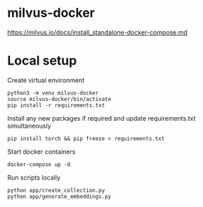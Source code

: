 # milvus-docker

https://milvus.io/docs/install_standalone-docker-compose.md

# Local setup

Create virtual environment

```
python3 -m venv milvus-docker
source milvus-docker/bin/activate
pip install -r requirements.txt
```

Install any new packages if required and update requirements.txt simultaneously

```
pip install torch && pip freeze > requirements.txt
```

Start docker containers

```
docker-compose up -d
```

Run scripts locally
```
python app/create_collection.py
python app/generate_embeddings.py
```

